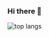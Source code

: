 ### Hi there 👋

<img alt="top langs" src="https://github-readme-stats.vercel.app/api/top-langs/?username=blakster&layout=compact"/>
